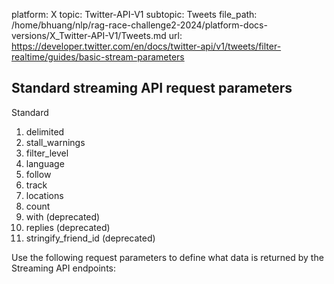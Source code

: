 platform: X
topic: Twitter-API-V1
subtopic: Tweets
file_path: /home/bhuang/nlp/rag-race-challenge2-2024/platform-docs-versions/X_Twitter-API-V1/Tweets.md
url: https://developer.twitter.com/en/docs/twitter-api/v1/tweets/filter-realtime/guides/basic-stream-parameters

## Standard streaming API request parameters

Standard

1. delimited
2. stall\_warnings
3. filter\_level
4. language
5. follow
6. track
7. locations
8. count
9. with (deprecated)
10. replies (deprecated)
11. stringify\_friend\_id (deprecated)

Use the following request parameters to define what data is returned by the Streaming API endpoints: